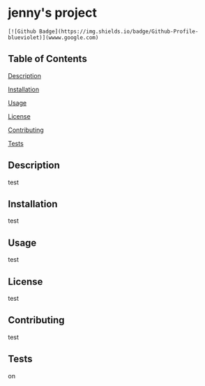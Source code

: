 # jenny's project


    [![Github Badge](https://img.shields.io/badge/Github-Profile-blueviolet)](wwww.google.com)


## Table of Contents


[Description](#Description)

[Installation](#Installation)

[Usage](#Usage)

[License](#Liense)

[Contributing](#Contributing)

[Tests](#Tests)


## Description

test


## Installation

test


## Usage

test


## License

test

## Contributing

test


## Tests

on
